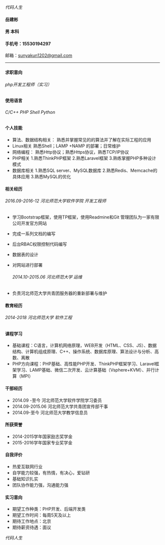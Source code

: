 *代码人生*
#### 岳建彬
#### 男 本科
#### 手机号：15530194297
邮箱：sunyakun1202@gmail.com

------------

#### 求职意向
###### php开发工程师（实习）
#### 使用语言
###### C/C++ PHP Shell Python
#### 个人技能
- 算法、数据结构相关：
 熟悉并掌握常见的的算法并了解在实际工程的应用
- Linux相关
 熟悉Shell；LAMP +NAMP 的部署；日常维护
- 网络编程：
熟悉Http协议；熟悉Https协议，熟悉TCP/IP协议
- PHP相关
1.熟悉ThinkPHP框架
2.熟悉Laravel框架
3.熟练掌握PHP多种设计模式
- 数据库相关
1.熟悉SQL server、MySQL数据库
2.熟悉Redis、Memcache的具体应用
3.熟悉MySQL的优化



#### 相关经历
###### 2016.09-2016-12	 河北师范大学软件学院   开发工程师

- 学习Bootstrap框架，使用TP框架，使用Readmine和Git 管理团队为一家有限公司开发官方网站
- 完成一系列文档的编写
- 后台RBAC权限控制代码编写
- 数据表的设计
- 对网站进行部署


  ###### 2014.10-2015.06 河北师范大学 		运维
- 负责河北师范大学共青团服务器的重新部署与维护


#### 教育经历
###### 2014-2018 河北师范大学 软件工程

#### 课程学习
- 基础课程：C语言，计算机网络原理，WEB开发（HTML、CSS、JS）、数据结构、计算机组成原理、C++、操作系统、数据库原理、算法设计与分析、高数、离散
- PHP方向课程：PHP基础、高性能PHP开发、ThinkPHP框架学习、Laravel框架学习、LAMP基础、微信二次开发、云计算基础（Vsphere+KVM）、并行计算（MPI）

#### 干部经历
- 2014.09 -至今    河北师范大学软件学院学习委员
- 2014.09-2015.06 河北师范大学共青团宣传部干事
- 2014.09-至今  河北师范大学教学信息员

#### 所获荣誉
- 2014-2015学年国家励志奖学金
- 2015-2016学年国家专业奖学金

#### 自我评价
- 热爱互联网行业
- 自学能力较强，有热情，有决心，爱钻研
- 基础知识扎实
- 团队协作能力强，沟通能力强

#### 实习意向
- 期望工作种类：PHP开发、后端开发类
- 期望工作时间：每周5天及以上
- 期待工作地点：北京
- 期待薪资待遇：面议

*代码人生*








